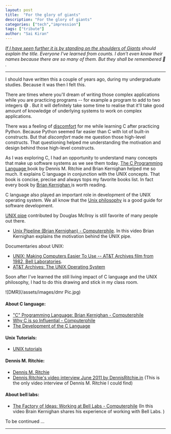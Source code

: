 ```yaml
---
layout: post
title:  "For the glory of giants"
description: "For the glory of giants"
categories: ["tech","impression"]
tags: ["tribute"]
author: "Sai Kiran"
---
```


*[If I have seen further it is by standing on the shoulders of Giants](https://en.wikipedia.org/wiki/Standing_on_the_shoulders_of_giants)
should explain the title. Everyone I've learned from counts. I don't even know their names because there are so many of them.
But they shall be remembered :pray: .*

----

I should have written this a couple of years ago, during my undergraduate studies.
Because it was then I felt this.

There are times where you'll dream of writing those complex applications while
you are practicing programs -- for example a program to add to two integers :sweat_smile:
.
But it will definitely take some time to realise that
it'll take good amount of knowledge of underlying systems to work on
complex applications.

There was a feeling of [discomfort](http://nsaikiran.github.io/blog/cs/2015/01/07/A-Difficult-thing-for-beginners.html) for me
while learning C after practicing Python.
Because Python seemed far easier than C with lot of built-in constructs.
But that *discomfort* made me question those high-level constructs.
That questioning helped me understanding the motivation and design behind
those high-level constructs.

As I was exploring C, I had an opportunity to understand many concepts that make up software systems as we see them today.
[ The C Programming Language ](https://www.goodreads.com/book/show/515601.The_C_Programming_Language)
book by Dennis M. Ritchie and Brian Kernighan helped me so much.
It explains C language in conjunction with the UNIX concepts.
That book is concise, precise and always tops my favorite books list.
In fact every book by [Brian Kernighan ](https://www.cs.princeton.edu/~bwk/) is worth reading.

C language also played an important role in development of the UNIX operating system.
We all know that the [Unix philosophy](https://en.wikipedia.org/wiki/Unix_philosophy)
is a good guide for software development.


[UNIX pipe](https://en.wikipedia.org/wiki/Pipeline_(Unix)) contributed by Douglas McIlroy is still favorite of many people out there.
- [Unix Pipeline (Brian Kernighan) - Computerphile](https://www.youtube.com/watch?v=bKzonnwoR2I).
    In this video  Brian Kernighan explains the motivation behind the UNIX pipe.


Documentaries about UNIX:
- [UNIX: Making Computers Easier To Use -- AT&T Archives film from 1982, Bell Laboratories](https://www.youtube.com/watch?v=XvDZLjaCJuw).
- [AT&T Archives: The UNIX Operating System](https://www.youtube.com/watch?v=tc4ROCJYbm0)

Soon after I've learned the still living impact of C language and the UNIX philosophy,
I had to do this drawing and stick in my class room.

![DMR](/assets/images/dmr Pic.jpg)

#### About C language:
- ["C" Programming Language: Brian Kernighan - Computerphile](https://www.youtube.com/watch?v=de2Hsvxaf8M)
- [Why C is so Influential - Computerphile](https://www.youtube.com/watch?v=ci1PJexnfNE)
- [The Development of the C Language](https://www.bell-labs.com/usr/dmr/www/chist.html)


#### Unix Tutorials:
- [UNIX tutorials](http://www.ee.surrey.ac.uk/Teaching/Unix/unixintro.html)


#### Dennis M. Ritchie:
- [Dennis M. Ritchie](https://www.bell-labs.com/usr/dmr/www/)
- [Dennis Ritchie's video interview June 2011 by DennisRitchie.in](https://www.youtube.com/watch?v=umF6SNYaJNw)
    (This is the only video interview of Dennis M. Ritchie I could find)

#### About bell labs:
- [The Factory of Ideas: Working at Bell Labs - Computerphile](https://www.youtube.com/watch?v=QFK6RG47bww)
    (In this video Brain Kernighan shares his experience of working with Bell Labs. )



To be continued ...



-------------------


<!-- [Japan Prize Ceremony for Ken Thompson](https://www.youtube.com/watch?v=p-kWw0UTD2A) -->


<!-- [CHRONOLOGICAL LISTING OF A.M. TURING AWARD WINNERS](https://amturing.acm.org/byyear.cfm) -->